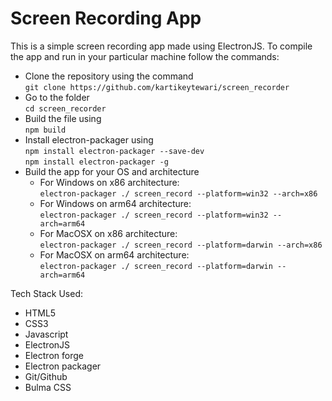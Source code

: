 # Screen Recording App

This is a simple screen recording app made using ElectronJS. To compile the app and run in your particular machine follow the commands:
- Clone the repository using the command <br>
    `git clone https://github.com/kartikeytewari/screen_recorder`
- Go to the folder <br>
    `cd screen_recorder`
- Build the file using <br>
    `npm build`
- Install electron-packager using <br>
    `npm install electron-packager --save-dev` <br>
    `npm install electron-packager -g`
- Build the app for your OS and architecture
    - For Windows on x86 architecture: <br>
        `electron-packager ./ screen_record --platform=win32 --arch=x86`
    - For Windows on arm64 architecture: <br>
        `electron-packager ./ screen_record --platform=win32 --arch=arm64`
    - For MacOSX on x86 architecture: <br>
        `electron-packager ./ screen_record --platform=darwin --arch=x86`
    - For MacOSX on arm64 architecture: <br>
        `electron-packager ./ screen_record --platform=darwin --arch=arm64`

Tech Stack Used:
- HTML5
- CSS3
- Javascript
- ElectronJS
- Electron forge
- Electron packager
- Git/Github
- Bulma CSS
